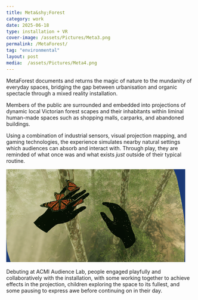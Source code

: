 ```yaml
---
title: Meta&shy;Forest
category: work
date: 2025-06-18
type: installation + VR
cover-image: /assets/Pictures/Meta3.png
permalink: /MetaForest/
tag: "environmental"
layout: post
media:  /assets/Pictures/Meta4.png
---
```

MetaForest documents and returns the magic of nature to the mundanity of everyday spaces, bridging the gap between urbanisation and organic spectacle through a mixed reality installation.

Members of the public are surrounded and embedded into projections of dynamic local Victorian forest scapes and their inhabitants within liminal human-made spaces such as shopping malls, carparks, and abandoned buildings.

Using a combination of industrial sensors, visual projection mapping, and gaming technologies, the experience simulates nearby natural settings which audiences can absorb and interact with. Through play, they are reminded of what once was and what exists *just* outside of their typical routine.

![Sub Image](/assets/Pictures/Meta1.png)

Debuting at ACMI Audience Lab, people engaged playfully and collaboratively with the installation, with some working together to achieve effects in the projection, children exploring the space to its fullest, and some pausing to express awe before continuing on in their day.